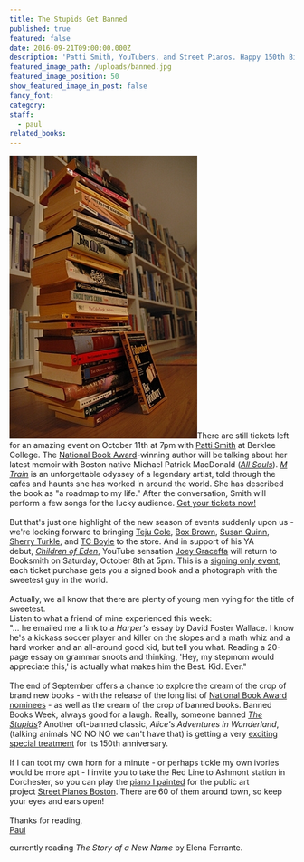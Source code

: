 ```yaml
---
title: The Stupids Get Banned
published: true
featured: false
date: 2016-09-21T09:00:00.000Z
description: 'Patti Smith, YouTubers, and Street Pianos. Happy 150th Birthday Alice!'
featured_image_path: /uploads/banned.jpg
featured_image_position: 50
show_featured_image_in_post: false
fancy_font:
category:
staff:
  - paul
related_books:
---
```



![](/uploads/versions/banned---x----332-500x---.jpg)There are still tickets left for an amazing event on October 11th at 7pm with [Patti Smith](http://www.brooklinebooksmith.com/events/2016-10/patti-smith---m-train/) at Berklee College. The [National Book Award](http://www.nationalbook.org/nba2010_nf_smith.html#.V9L9NjWwks4)-winning author will be talking about her latest memoir with Boston native Michael Patrick MacDonald ([*All Souls*](http://www.brooklinebooksmith-shop.com/book/9780807072134)). [*M Train*](http://www.brooklinebooksmith-shop.com/book/9781101875100) is an unforgettable odyssey of a legendary artist, told through the cafés and haunts she has worked in around the world. She has described the book as "a roadmap to my life." After the conversation, Smith will perform a few songs for the lucky audience. [Get your tickets now!](http://www.etix.com/ticket/p/8734738/brookline-booksmith-presents-patti-smith-for-m-train-in-conversation-with-michael-patrick-macdonald-boston-berklee-performance-center)
<br>
<br>But that's just one highlight of the new season of events suddenly upon us - we're looking forward to bringing [Teju Cole](http://www.brooklinebooksmith.com/events/2016-10/teju-cole---known-and-strange-things-essays/), [Box Brown](http://www.brooklinebooksmith.com/events/2016-10/box-brown-in-conversation-with-liz-prince---tetris-the-games-people-play/), [Susan Quinn](http://www.brooklinebooksmith.com/events/2016-09/susan-quinn---eleanor-and-hick-the-love-affair-that-shaped-a-first-lady/), [Sherry Turkle](http://www.brooklinebooksmith.com/events/2016-10/sherry-turkle---reclaiming-conversation-the-power-of-talk-in-a-digital-age/), and [TC Boyle](http://www.brooklinebooksmith.com/events/2016-10/t-c--boyle---the-terranauts/) to the store. And in support of his YA debut, [*Children of Eden*](http://www.brooklinebooksmith-shop.com/book/9781501146558), YouTube sensation [Joey Graceffa](https://www.eventbrite.com/e/108-joey-graceffa-children-of-eden-book-signing-tickets-27609026341) will return to Booksmith on Saturday, October 8th at 5pm. This is a [signing only event](https://www.eventbrite.com/e/108-joey-graceffa-children-of-eden-book-signing-tickets-27609026341); each ticket purchase gets you a signed book and a photograph with the sweetest guy in the world.
<br>
<br>Actually, we all know that there are plenty of young men vying for the title of sweetest.
<br>Listen to what a friend of mine experienced this week:
<br>"… he emailed me a link to a *Harper's* essay by David Foster Wallace. I know he's a kickass soccer player and killer on the slopes and a math whiz and a hard worker and an all-around good kid, but tell you what. Reading a 20-page essay on grammar snoots and thinking, 'Hey, my stepmom would appreciate this,' is actually what makes him the Best. Kid. Ever."
<br>
<br>The end of September offers a chance to explore the cream of the crop of brand new books - with the release of the long list of [National Book Award nominees](http://www.nationalbook.org/nba2016.html#.V-KimfArL4Y) - as well as the cream of the crop of banned books. Banned Books Week, always good for a laugh. Really, someone banned [*The Stupids*](https://www.youtube.com/watch?v=h0-n3LWUGhE)? Another oft-banned classic, *Alice's Adventures in Wonderland*, (talking animals NO NO NO we can't have that) is getting a very [exciting special treatment](http://www.thisiscolossal.com/2016/09/salvador-dali-alice-in-wonderland-illustrations/) for its 150th anniversary.
<br>
<br>If I can toot my own horn for a minute - or perhaps tickle my own ivories would be more apt - I invite you to take the Red Line to Ashmont station in Dorchester, so you can play the [piano I painted](http://streetpianos.com/boston2016/pianos/the-carruth/) for the public art project [Street Pianos Boston](http://streetpianos.com/boston2016/). There are 60 of them around town, so keep your eyes and ears open!
<br>
<br>Thanks for reading,
<br>[Paul](http://www.ptpainter.com/)

currently reading *The Story of a New Name* by Elena Ferrante.